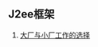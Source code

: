 ## J2ee框架

1. [大厂与小厂工作的选择](https://mp.weixin.qq.com/s?__biz=MzUxNzg0MDc1Mg==&mid=2247484895&idx=1&sn=d5fe8f92aaa7e32c5e568843bb91c1fe&chksm=f9934fc0cee4c6d63b4db88e5590dbd01cbb0db97648960c43897f8d150a3ac1ef4940119bed&token=2055294156&lang=zh_CN#rd)
